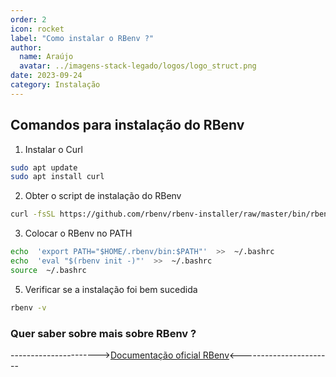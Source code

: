 ```yaml
---
order: 2
icon: rocket
label: "Como instalar o RBenv ?"
author:
  name: Araújo
  avatar: ../imagens-stack-legado/logos/logo_struct.png
date: 2023-09-24
category: Instalação
---
```


## Comandos para instalação do RBenv

1. Instalar o Curl

```bash
sudo apt update
sudo apt install curl
```

2. Obter o script de instalação do RBenv

```bash
curl -fsSL https://github.com/rbenv/rbenv-installer/raw/master/bin/rbenv-installer | bash
```

3. Colocar o RBenv no PATH

```bash
echo  'export PATH="$HOME/.rbenv/bin:$PATH"'  >>  ~/.bashrc
echo  'eval "$(rbenv init -)"'  >>  ~/.bashrc
source  ~/.bashrc
```

5. Verificar se a instalação foi bem sucedida

```bash
rbenv -v
```

### Quer saber sobre mais sobre RBenv ?

---------------------->[Documentação oficial RBenv](https://github.com/rbenv/rbenv)<-----------------------